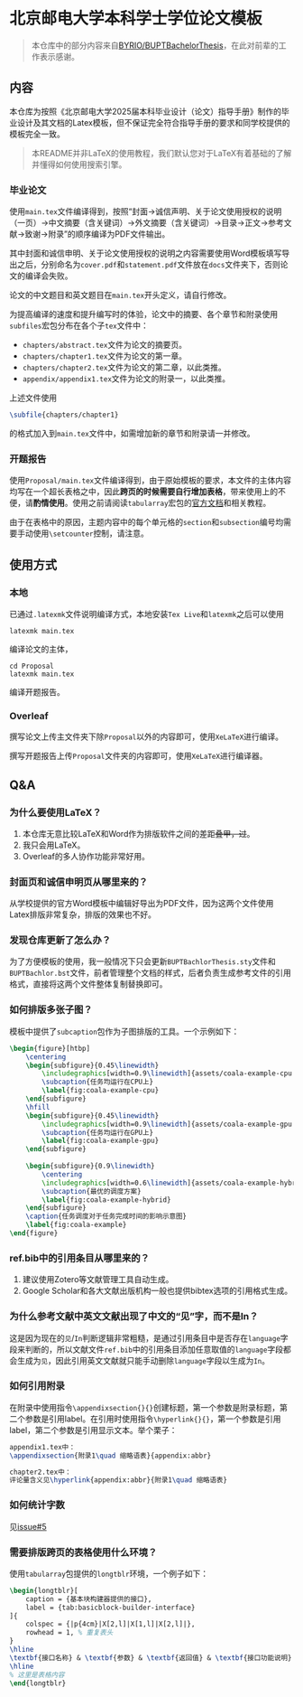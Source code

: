 # 北京邮电大学本科学士学位论文模板

> 本仓库中的部分内容来自[BYRIO/BUPTBachelorThesis](https://github.com/BYRIO/BUPTBachelorThesis)，在此对前辈的工作表示感谢。

## 内容

本仓库为按照《北京邮电大学2025届本科毕业设计（论文）指导手册》制作的毕业设计及其文档的Latex模板，但不保证完全符合指导手册的要求和同学校提供的模板完全一致。

> 本README并非LaTeX的使用教程，我们默认您对于LaTeX有着基础的了解并懂得如何使用搜索引擎。

### 毕业论文

使用`main.tex`文件编译得到，按照“封面→诚信声明、关于论文使用授权的说明（一页）→中文摘要（含关键词）→外文摘要（含关键词）→目录→正文→参考文献→致谢→附录”的顺序编译为PDF文件输出。

其中封面和诚信申明、关于论文使用授权的说明之内容需要使用Word模板填写导出之后，分别命名为`cover.pdf`和`statement.pdf`文件放在`docs`文件夹下，否则论文的编译会失败。

论文的中文题目和英文题目在`main.tex`开头定义，请自行修改。

为提高编译的速度和提升编写时的体验，论文中的摘要、各个章节和附录使用`subfiles`宏包分布在各个子`tex`文件中：

- `chapters/abstract.tex`文件为论文的摘要页。
- `chapters/chapter1.tex`文件为论文的第一章。
- `chapters/chapter2.tex`文件为论文的第二章，以此类推。
- `appendix/appendix1.tex`文件为论文的附录一，以此类推。

上述文件使用

```latex
\subfile{chapters/chapter1}
```

的格式加入到`main.tex`文件中，如需增加新的章节和附录请一并修改。

### 开题报告

使用`Proposal/main.tex`文件编译得到，由于原始模板的要求，本文件的主体内容均写在一个超长表格之中，因此**跨页的时候需要自行增加表格**，带来使用上的不便，请**酌情使用**。使用之前请阅读`tabularray`宏包的[官方文档](http://mirrors.ctan.org/macros/latex/contrib/tabularray/tabularray.pdf)和相关教程。

由于在表格中的原因，主题内容中的每个单元格的`section`和`subsection`编号均需要手动使用`\setcounter`控制，请注意。

## 使用方式

### 本地

已通过`.latexmk`文件说明编译方式，本地安装`Tex Live`和`latexmk`之后可以使用

```shell
latexmk main.tex
```

编译论文的主体，

```shell
cd Proposal
latexmk main.tex
```

编译开题报告。

### Overleaf

撰写论文上传主文件夹下除`Proposal`以外的内容即可，使用`XeLaTeX`进行编译。

撰写开题报告上传`Proposal`文件夹的内容即可，使用`XeLaTeX`进行编译器。

## Q&A

### 为什么要使用LaTeX？

1. 本仓库无意比较LaTeX和Word作为排版软件之间的差距~~叠甲，过~~。
2. 我只会用LaTeX。
3. Overleaf的多人协作功能非常好用。

### 封面页和诚信申明页从哪里来的？

从学校提供的官方Word模板中编辑好导出为PDF文件，因为这两个文件使用Latex排版非常复杂，排版的效果也不好。

### 发现仓库更新了怎么办？

为了方便模板的使用，我一般情况下只会更新`BUPTBachlorThesis.sty`文件和`BUPTBachlor.bst`文件，前者管理整个文档的样式，后者负责生成参考文件的引用格式，直接将这两个文件整体复制替换即可。

### 如何排版多张子图？

模板中提供了`subcaption`包作为子图排版的工具。一个示例如下：

```latex
\begin{figure}[htbp]
    \centering
    \begin{subfigure}{0.45\linewidth}
        \includegraphics[width=0.9\linewidth]{assets/coala-example-cpu.png}
        \subcaption{任务均运行在CPU上}
        \label{fig:coala-example-cpu}
    \end{subfigure}
    \hfill
    \begin{subfigure}{0.45\linewidth}
        \includegraphics[width=0.9\linewidth]{assets/coala-example-gpu.png}
        \subcaption{任务均运行在GPU上}
        \label{fig:coala-example-gpu}
    \end{subfigure}
    
    \begin{subfigure}{0.9\linewidth}
        \centering
        \includegraphics[width=0.6\linewidth]{assets/coala-example-hybrid.png}
        \subcaption{最优的调度方案}
        \label{fig:coala-example-hybrid}
    \end{subfigure}
    \caption{任务调度对于任务完成时间的影响示意图}
    \label{fig:coala-example}
\end{figure}
```

### ref.bib中的引用条目从哪里来的？

1. 建议使用Zotero等文献管理工具自动生成。
2. Google Scholar和各大文献出版机构一般也提供bibtex选项的引用格式生成。

### 为什么参考文献中英文文献出现了中文的“见”字，而不是In？

这是因为现在的`见`/`In`判断逻辑非常粗糙，是通过引用条目中是否存在`language`字段来判断的，所以文献文件`ref.bib`中的引用条目添加任意取值的`language`字段都会生成为`见`，因此引用英文文献就只能手动删除`language`字段以生成为`In`。

### 如何引用附录

在附录中使用指令`\appendixsection{}{}`创建标题，第一个参数是附录标题，第二个参数是引用label。在引用时使用指令`\hyperlink{}{}`，第一个参数是引用label，第二个参数是引用显示文本。举个栗子：

```latex
appendix1.tex中：
\appendixsection{附录1\quad 缩略语表}{appendix:abbr}

chapter2.tex中：
评论量含义见\hyperlink{appendix:abbr}{附录1\quad 缩略语表}
```

### 如何统计字数

见[issue#5](https://github.com/jackfiled/BUPTBachelorThesis/issues/5#issue-2992316613)

### 需要排版跨页的表格使用什么环境？

使用`tabularray`包提供的`longtblr`环境，一个例子如下：

```latex
\begin{longtblr}[
    caption = {基本块构建器提供的接口},
    label = {tab:basicblock-builder-interface}
]{
    colspec = {|p{4cm}|X[2,l]|X[1,l]|X[2,l]|},
    rowhead = 1, % 重复表头
}
\hline
\textbf{接口名称} & \textbf{参数} & \textbf{返回值} & \textbf{接口功能说明} \\
\hline
% 这里是表格内容
\end{longtblr}
```